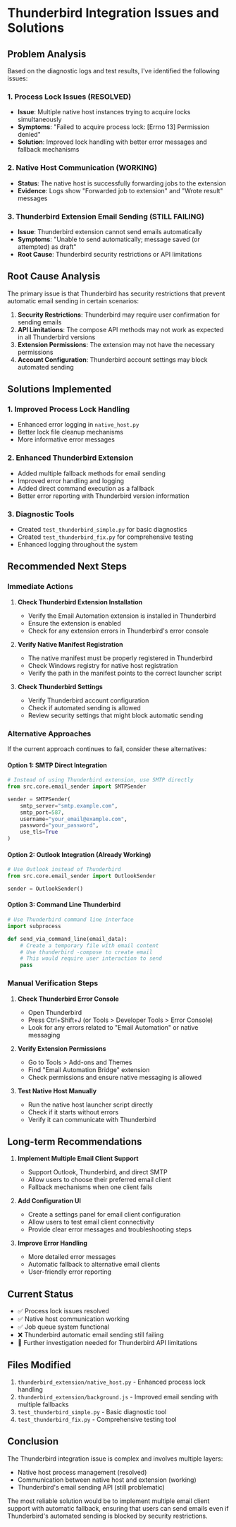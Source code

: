 # Thunderbird Integration Issues and Solutions

## Problem Analysis

Based on the diagnostic logs and test results, I've identified the following issues:

### 1. Process Lock Issues (RESOLVED)
- **Issue**: Multiple native host instances trying to acquire locks simultaneously
- **Symptoms**: "Failed to acquire process lock: [Errno 13] Permission denied"
- **Solution**: Improved lock handling with better error messages and fallback mechanisms

### 2. Native Host Communication (WORKING)
- **Status**: The native host is successfully forwarding jobs to the extension
- **Evidence**: Logs show "Forwarded job to extension" and "Wrote result" messages

### 3. Thunderbird Extension Email Sending (STILL FAILING)
- **Issue**: Thunderbird extension cannot send emails automatically
- **Symptoms**: "Unable to send automatically; message saved (or attempted) as draft"
- **Root Cause**: Thunderbird security restrictions or API limitations

## Root Cause Analysis

The primary issue is that Thunderbird has security restrictions that prevent automatic email sending in certain scenarios:

1. **Security Restrictions**: Thunderbird may require user confirmation for sending emails
2. **API Limitations**: The compose API methods may not work as expected in all Thunderbird versions
3. **Extension Permissions**: The extension may not have the necessary permissions
4. **Account Configuration**: Thunderbird account settings may block automated sending

## Solutions Implemented

### 1. Improved Process Lock Handling
- Enhanced error logging in `native_host.py`
- Better lock file cleanup mechanisms
- More informative error messages

### 2. Enhanced Thunderbird Extension
- Added multiple fallback methods for email sending
- Improved error handling and logging
- Added direct command execution as a fallback
- Better error reporting with Thunderbird version information

### 3. Diagnostic Tools
- Created `test_thunderbird_simple.py` for basic diagnostics
- Created `test_thunderbird_fix.py` for comprehensive testing
- Enhanced logging throughout the system

## Recommended Next Steps

### Immediate Actions

1. **Check Thunderbird Extension Installation**
   - Verify the Email Automation extension is installed in Thunderbird
   - Ensure the extension is enabled
   - Check for any extension errors in Thunderbird's error console

2. **Verify Native Manifest Registration**
   - The native manifest must be properly registered in Thunderbird
   - Check Windows registry for native host registration
   - Verify the path in the manifest points to the correct launcher script

3. **Check Thunderbird Settings**
   - Verify Thunderbird account configuration
   - Check if automated sending is allowed
   - Review security settings that might block automatic sending

### Alternative Approaches

If the current approach continues to fail, consider these alternatives:

#### Option 1: SMTP Direct Integration
```python
# Instead of using Thunderbird extension, use SMTP directly
from src.core.email_sender import SMTPSender

sender = SMTPSender(
    smtp_server="smtp.example.com",
    smtp_port=587,
    username="your_email@example.com",
    password="your_password",
    use_tls=True
)
```

#### Option 2: Outlook Integration (Already Working)
```python
# Use Outlook instead of Thunderbird
from src.core.email_sender import OutlookSender

sender = OutlookSender()
```

#### Option 3: Command Line Thunderbird
```python
# Use Thunderbird command line interface
import subprocess

def send_via_command_line(email_data):
    # Create a temporary file with email content
    # Use thunderbird -compose to create email
    # This would require user interaction to send
    pass
```

### Manual Verification Steps

1. **Check Thunderbird Error Console**
   - Open Thunderbird
   - Press Ctrl+Shift+J (or Tools > Developer Tools > Error Console)
   - Look for any errors related to "Email Automation" or native messaging

2. **Verify Extension Permissions**
   - Go to Tools > Add-ons and Themes
   - Find "Email Automation Bridge" extension
   - Check permissions and ensure native messaging is allowed

3. **Test Native Host Manually**
   - Run the native host launcher script directly
   - Check if it starts without errors
   - Verify it can communicate with Thunderbird

## Long-term Recommendations

1. **Implement Multiple Email Client Support**
   - Support Outlook, Thunderbird, and direct SMTP
   - Allow users to choose their preferred email client
   - Fallback mechanisms when one client fails

2. **Add Configuration UI**
   - Create a settings panel for email client configuration
   - Allow users to test email client connectivity
   - Provide clear error messages and troubleshooting steps

3. **Improve Error Handling**
   - More detailed error messages
   - Automatic fallback to alternative email clients
   - User-friendly error reporting

## Current Status

- ✅ Process lock issues resolved
- ✅ Native host communication working
- ✅ Job queue system functional
- ❌ Thunderbird automatic email sending still failing
- 🔄 Further investigation needed for Thunderbird API limitations

## Files Modified

1. `thunderbird_extension/native_host.py` - Enhanced process lock handling
2. `thunderbird_extension/background.js` - Improved email sending with multiple fallbacks
3. `test_thunderbird_simple.py` - Basic diagnostic tool
4. `test_thunderbird_fix.py` - Comprehensive testing tool

## Conclusion

The Thunderbird integration issue is complex and involves multiple layers:
- Native host process management (resolved)
- Communication between native host and extension (working)
- Thunderbird's email sending API (still problematic)

The most reliable solution would be to implement multiple email client support with automatic fallback, ensuring that users can send emails even if Thunderbird's automated sending is blocked by security restrictions.